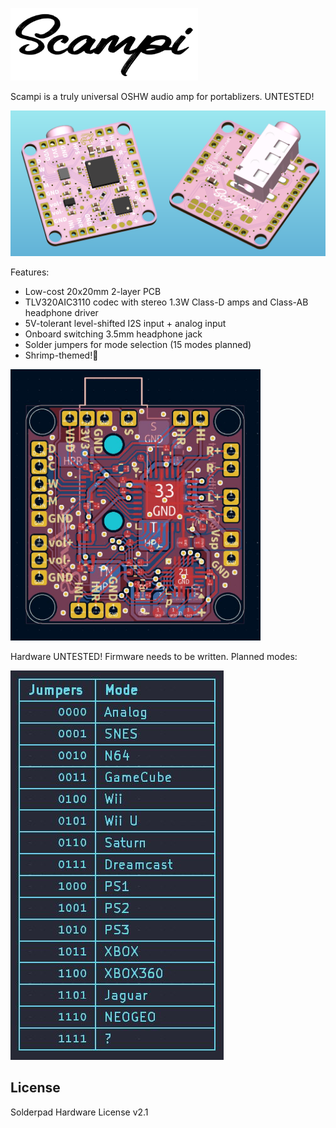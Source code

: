 <picture> <source media="(prefers-color-scheme: dark)" srcset="images/logo.png"> <img src="images/logo_black.png" width="300"> </picture> 

Scampi is a truly universal OSHW audio amp for portablizers. UNTESTED!

<img src="images/scampi_new.png" width="800"> 

Features:

- Low-cost 20x20mm 2-layer PCB
- TLV320AIC3110 codec with stereo 1.3W Class-D amps and Class-AB headphone driver
- 5V-tolerant level-shifted I2S input + analog input
- Onboard switching 3.5mm headphone jack
- Solder jumpers for mode selection (15 modes planned)
- Shrimp-themed!🦐
  
<img src="images/layout.jpg" width="400">

Hardware UNTESTED! Firmware needs to be written. Planned modes:

<img src="images/modes.jpg" width="341"> 

## License
Solderpad Hardware License v2.1
